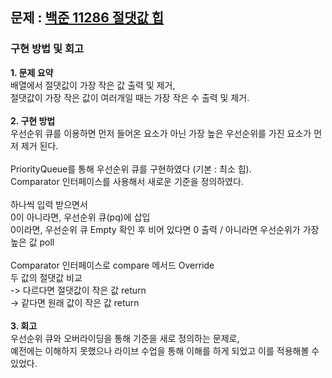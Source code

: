 ## 문제 : [백준 11286 절댓값 힙](https://www.acmicpc.net/problem/11286)
### 구현 방법 및 회고

**1. **문제 요약****
</br>
배열에서 절댓값이 가장 작은 값 출력 및 제거,
</br>
절댓값이 가장 작은 값이 여러개일 때는 가장 작은 수 출력 및 제거.
</br>
</br>
**2. **구현 방법****
</br>
우선순위 큐를 이용하면 먼저 들어온 요소가 아닌 가장 높은 우선순위를 가진 요소가 먼저 제거 된다.
</br>
</br>
PriorityQueue를 통해 우선순위 큐를 구현하였다 (기본 : 최소 힙).
</br>
Comparator 인터페이스를 사용해서 새로운 기준을 정의하였다.
</br>
</br>
하나씩 입력 받으면서
</br>
0이 아니라면, 우선순위 큐(pq)에 삽입
</br>
0이라면, 우선순위 큐 Empty 확인 후 비어 있다면 0 출력 / 아니라면 우선순위가 가장 높은 값 poll
</br>
</br>
Comparator 인터페이스로 compare 메서드 Override
</br>
두 값의 절댓값 비교
</br>
-> 다르다면 절댓값이 작은 값 return
</br>
-> 같다면 원래 값이 작은 값 return
</br>
</br>
**3. **회고****
</br>
우선순위 큐와 오버라이딩을 통해 기준을 새로 정의하는 문제로,
</br>
예전에는 이해하지 못했으나 라이브 수업을 통해 이해를 하게 되었고 이를 적용해볼 수 있었다.
